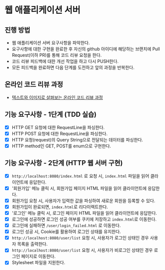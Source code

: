 # 웹 애플리케이션 서버
## 진행 방법
* 웹 애플리케이션 서버 요구사항을 파악한다.
* 요구사항에 대한 구현을 완료한 후 자신의 github 아이디에 해당하는 브랜치에 Pull Request(이하 PR)를 통해 코드 리뷰 요청을 한다.
* 코드 리뷰 피드백에 대한 개선 작업을 하고 다시 PUSH한다.
* 모든 피드백을 완료하면 다음 단계를 도전하고 앞의 과정을 반복한다.

## 온라인 코드 리뷰 과정
* [텍스트와 이미지로 살펴보는 온라인 코드 리뷰 과정](https://github.com/next-step/nextstep-docs/tree/master/codereview)

## 기능 요구사항 - 1단계 (TDD 실습) 
- [x] HTTP GET 요청에 대한 RequestLine을 파싱한다.
- [x] HTTP POST 요청에 대한 RequestLine을 파싱한다.
- [x] HTTP 요청(request)의 Query String으로 전달되는 데이터를 파싱한다.
- [x] HTTP method인 GET, POST를 enum으로 구현한다.

## 기능 요구사항 - 2단계 (HTTP 웹 서버 구현)
- [x] `http://localhost:8080/index.html` 로 요청 시, `index.html` 파일을 읽어 클라이언트에 응답한다. 
- [x] '회원가입' 메뉴 클릭 시, 회원가입 페이지 HTML 파일을 읽어 클라이언트에 응답한다.
- [x] 회원가입 요청 시, 사용자가 입력한 값을 파싱하여 새로운 회원을 등록할 수 있다.
- [x] 회원가입이 완료되면, `index.html`로 리다이렉트한다.
- [x] '로그인' 메뉴 클릭 시, 로그인 페이지 HTML 파일을 읽어 클라이언트에 응답한다.
- [x] 로그인에 성공하면 로그인 성공 여부를 쿠키에 저장하고 `index.html`로 이동한다.
- [x] 로그인에 실패하면 `/user/login_failed.html` 로 이동한다.
- [x] 로그인 성공 시, Cookie를 활용하여 로그인 상태를 유지한다.
- [x] `http://localhost:8080/user/list` 요청 시, 사용자가 로그인 상태인 경우 사용자 목록을 출력한다.
- [x] `http://localhost:8080/user/list` 요청 시, 사용자가 비로그인 상태인 경우 로그인 페이지로 이동한다.
- [x] Stylesheet 파일을 지원한다.
